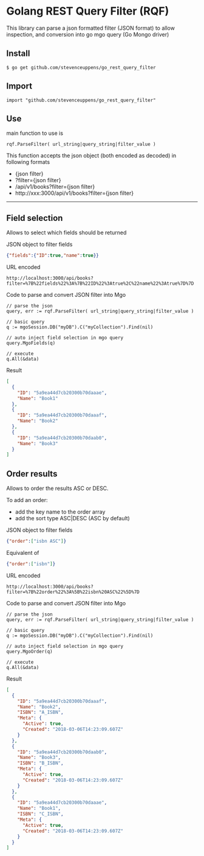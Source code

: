 # Golang REST Query Filter (RQF)

This library can parse a json formatted filter (JSON format) to allow inspection, and conversion into go mgo query (Go Mongo driver)

## Install
```
$ go get github.com/stevenceuppens/go_rest_query_filter
```

## Import
```golang
import "github.com/stevenceuppens/go_rest_query_filter"
```

## Use
main function to use is
```golang
rqf.ParseFilter( url_string|query_string|filter_value )
```

This function accepts the json object (both encoded as decoded) in following formats
- {json filter}
- ?filter={json filter}
- /api/v1/books?filter={json filter}
- http://xxx:3000/api/v1/books?filter={json filter}
---

## Field selection

Allows to select which fields should be returned

JSON object to filter fields
```json
{"fields":{"ID":true,"name":true}}
```

URL encoded
```
http://localhost:3000/api/books?filter=%7B%22fields%22%3A%7B%22ID%22%3Atrue%2C%22name%22%3Atrue%7D%7D
```

Code to parse and convert JSON filter into Mgo
```golang
// parse the json
query, err := rqf.ParseFilter( url_string|query_string|filter_value )

// basic query
q := mgoSession.DB("myDB").C("myCollection").Find(nil)

// auto inject field selection in mgo query
query.MgoFields(q)

// execute
q.All(&data)
```

Result
```json
[
  {
    "ID": "5a9ea44d7cb20300b70daaae",
    "Name": "Book1"
  },
  {
    "ID": "5a9ea44d7cb20300b70daaaf",
    "Name": "Book2"
  },
  {
    "ID": "5a9ea44d7cb20300b70daab0",
    "Name": "Book3"
  }
]
```

## Order results

Allows to order the results ASC or DESC.

To add an order:
- add the key name to the order array
- add the sort type ASC|DESC (ASC by default)

JSON object to filter fields
```json
{"order":["isbn ASC"]}
```
Equivalent of
```json
{"order":["isbn"]}
```

URL encoded
```
http://localhost:3000/api/books?filter=%7B%22order%22%3A%5B%22isbn%20ASC%22%5D%7D
```

Code to parse and convert JSON filter into Mgo
```golang
// parse the json
query, err := rqf.ParseFilter( url_string|query_string|filter_value )

// basic query
q := mgoSession.DB("myDB").C("myCollection").Find(nil)

// auto inject field selection in mgo query
query.MgoOrder(q)

// execute
q.All(&data)
```

Result
```json
[
  {
    "ID": "5a9ea44d7cb20300b70daaaf",
    "Name": "Book2",
    "ISBN": "A_ISBN",
    "Meta": {
      "Active": true,
      "Created": "2018-03-06T14:23:09.607Z"
    }
  },
  {
    "ID": "5a9ea44d7cb20300b70daab0",
    "Name": "Book3",
    "ISBN": "B_ISBN",
    "Meta": {
      "Active": true,
      "Created": "2018-03-06T14:23:09.607Z"
    }
  },
  {
    "ID": "5a9ea44d7cb20300b70daaae",
    "Name": "Book1",
    "ISBN": "C_ISBN",
    "Meta": {
      "Active": true,
      "Created": "2018-03-06T14:23:09.607Z"
    }
  }
]

```